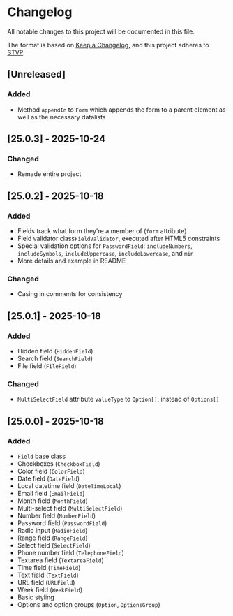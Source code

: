 # Changelog

All notable changes to this project will be documented in this file.

The format is based on [Keep a Changelog](https://keepachangelog.com/en/1.1.0/),
and this project adheres to [STVP](https://drive.mia.kiwi/index.php/s/PLGxSTNDxSTVP).

## [Unreleased]

### Added

- Method `appendIn` to `Form` which appends the form to a parent element as well as the necessary datalists



## [25.0.3] - 2025-10-24

### Changed

- Remade entire project



## [25.0.2] - 2025-10-18

### Added

- Fields track what form they're a member of (`form` attribute)
- Field validator class`FieldValidator`, executed after HTML5 constraints
- Special validation options for `PasswordField`: `includeNumbers`, `includeSymbols`, `includeUppercase`, `includeLowercase`, and `min`
- More details and example in README

### Changed

- Casing in comments for consistency



## [25.0.1] - 2025-10-18

### Added

- Hidden field (`HiddenField`)
- Search field (`SearchField`)
- File field (`FileField`)

### Changed

- `MultiSelectField` attribute `valueType` to `Option[]`, instead of `Options[]`



## [25.0.0] - 2025-10-18

### Added

- `Field` base class
- Checkboxes (`CheckboxField`)
- Color field (`ColorField`)
- Date field (`DateField`)
- Local datetime field (`DateTimeLocal`)
- Email field (`EmailField`)
- Month field (`MonthField`)
- Multi-select field (`MultiSelectField`)
- Number field (`NumberField`)
- Password field (`PasswordField`)
- Radio input (`RadioField`)
- Range field (`RangeField`)
- Select field (`SelectField`)
- Phone number field (`TelephoneField`)
- Textarea field (`TextareaField`)
- Time field (`TimeField`)
- Text field (`TextField`)
- URL field (`URLField`)
- Week field (`WeekField`)
- Basic styling
- Options and option groups (`Option`, `OptionsGroup`)
